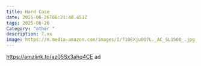 ```yaml
---
title: Hard Case
date: 2025-06-26T06:21:48.451Z
tags: 2025-06-26
Category: "other "
description: 7.xx
image: https://m.media-amazon.com/images/I/71OEXju0O7L._AC_SL1500_.jpg
---
```

https://amzlink.to/az05Sx3ahq4CE  ad